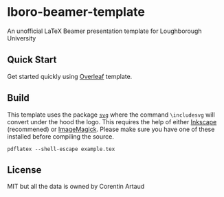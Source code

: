 # lboro-beamer-template
An unofficial LaTeX Beamer presentation template for Loughborough University

## Quick Start

Get started quickly using [Overleaf]([https://www.overleaf.com/latex/templates/software-engineer-resume/gqxmqsvsbdjf](https://www.overleaf.com/latex/templates/lboro-beamer-template/kgrxdbxfjgts)) template.

## Build

This template uses the package [`svg`](https://ctan.org/pkg/svg?lang=en) where the command `\includesvg` will convert under the hood the logo. This requires the help of either [Inkscape](http://www.inkscape.org/) (recommened) or [ImageMagick](http://www.imagemagick.org/). Please make sure you have one of these installed before compiling the source.

```
pdflatex --shell-escape example.tex
```

## License

MIT but all the data is owned by Corentin Artaud
